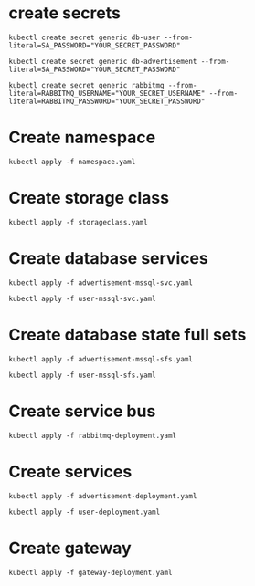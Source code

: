 # create secrets
```
kubectl create secret generic db-user --from-literal=SA_PASSWORD="YOUR_SECRET_PASSWORD"
```
```
kubectl create secret generic db-advertisement --from-literal=SA_PASSWORD="YOUR_SECRET_PASSWORD"
```
```
kubectl create secret generic rabbitmq --from-literal=RABBITMQ_USERNAME="YOUR_SECRET_USERNAME" --from-literal=RABBITMQ_PASSWORD="YOUR_SECRET_PASSWORD"
```
# Create namespace
```
kubectl apply -f namespace.yaml
```
# Create storage class
```
kubectl apply -f storageclass.yaml
```

# Create database services
```
kubectl apply -f advertisement-mssql-svc.yaml
```
```
kubectl apply -f user-mssql-svc.yaml
```
# Create database state full sets
```
kubectl apply -f advertisement-mssql-sfs.yaml
```
```
kubectl apply -f user-mssql-sfs.yaml
```

# Create service bus
```
kubectl apply -f rabbitmq-deployment.yaml
```

# Create services
```
kubectl apply -f advertisement-deployment.yaml
```
```
kubectl apply -f user-deployment.yaml
```

# Create gateway
```
kubectl apply -f gateway-deployment.yaml
```